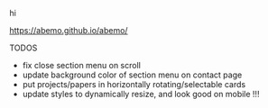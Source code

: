 hi

https://abemo.github.io/abemo/


TODOS

- fix close section menu on scroll
- update background color of section menu on contact page
- put projects/papers in horizontally rotating/selectable cards
- update styles to dynamically resize, and look good on mobile !!!
